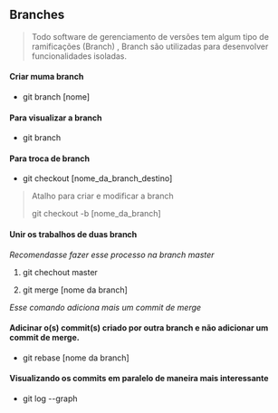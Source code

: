 ## Branches

> Todo software de gerenciamento de versões tem algum tipo de ramificações (Branch) , Branch são utilizadas para desenvolver funcionalidades isoladas.



#### Criar muma branch

- git branch [nome]



#### Para visualizar a branch

- git branch



#### Para troca de branch

- git checkout [nome_da_branch_destino]

> Atalho para criar e modificar a branch
> 
> git checkout -b [nome_da_branch] 



#### Unir os trabalhos de duas branch

*Recomendasse fazer esse processo na branch master*

1. git chechout master

2. git merge [nome da branch]

*Esse comando adiciona mais um commit de merge*



#### Adicinar o(s) commit(s) criado por outra branch e não adicionar um commit de merge.

- git rebase [nome da branch]



#### Visualizando os commits em paralelo de maneira mais interessante

- git log --graph





















